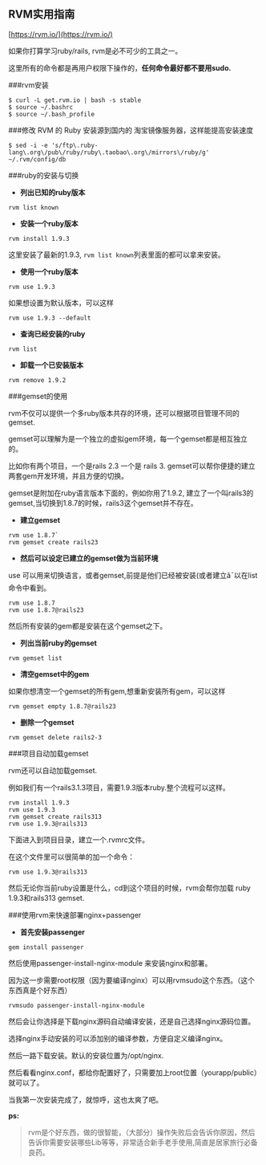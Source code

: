 RVM实用指南
----
[https://rvm.io/](https://rvm.io/)

如果你打算学习ruby/rails, rvm是必不可少的工具之一。

这里所有的命令都是再用户权限下操作的，**任何命令最好都不要用sudo.**

###rvm安装

```
$ curl -L get.rvm.io | bash -s stable
$ source ~/.bashrc
$ source ~/.bash_profile
```
###修改 RVM 的 Ruby 安装源到国内的 淘宝镜像服务器，这样能提高安装速度

```
$ sed -i -e 's/ftp\.ruby-lang\.org\/pub\/ruby/ruby\.taobao\.org\/mirrors\/ruby/g' ~/.rvm/config/db
```
###ruby的安装与切换

- **列出已知的ruby版本**

`rvm list known`

- **安装一个ruby版本**

`rvm install 1.9.3`

这里安装了最新的1.9.3, `rvm list known`列表里面的都可以拿来安装。

- **使用一个ruby版本**

`rvm use 1.9.3`

如果想设置为默认版本，可以这样

`rvm use 1.9.3 --default`

- **查询已经安装的ruby**

`rvm list`

- **卸载一个已安装版本**

`rvm remove 1.9.2`

###gemset的使用

rvm不仅可以提供一个多ruby版本共存的环境，还可以根据项目管理不同的gemset.

gemset可以理解为是一个独立的虚拟gem环境，每一个gemset都是相互独立的。

比如你有两个项目，一个是rails 2.3 一个是 rails 3. gemset可以帮你便捷的建立两套gem开发环境，并且方便的切换。

gemset是附加在ruby语言版本下面的，例如你用了1.9.2, 建立了一个叫rails3的gemset,当切换到1.8.7的时候，rails3这个gemset并不存在。

- **建立gemset**

```
rvm use 1.8.7`
rvm gemset create rails23
```

- **然后可以设定已建立的gemset做为当前环境**

use 可以用来切换语言，或者gemset,前提是他们已经被安装(或者建立ã¯以在list命令中看到。

```
rvm use 1.8.7
rvm use 1.8.7@rails23
```

然后所有安装的gem都是安装在这个gemset之下。

- **列出当前ruby的gemset**

`rvm gemset list`

- **清空gemset中的gem**

如果你想清空一个gemset的所有gem,想重新安装所有gem，可以这样

`rvm gemset empty 1.8.7@rails23`

- **删除一个gemset**

`rvm gemset delete rails2-3`

###项目自动加载gemset

rvm还可以自动加载gemset.

例如我们有一个rails3.1.3项目，需要1.9.3版本ruby.整个流程可以这样。

```
rvm install 1.9.3
rvm use 1.9.3
rvm gemset create rails313
rvm use 1.9.3@rails313
```

下面进入到项目目录，建立一个.rvmrc文件。

在这个文件里可以很简单的加一个命令：

`rvm use 1.9.3@rails313`

然后无论你当前ruby设置是什么，cd到这个项目的时候，rvm会帮你加载 ruby 1.9.3和rails313 gemset.

###使用rvm来快速部署nginx+passenger

- **首先安装passenger**

`gem install passenger`

然后使用passenger-install-nginx-module 来安装nginx和部署。

因为这一步需要root权限（因为要编译nginx）可以用rvmsudo这个东西。（这个东西真是个好东西）

`rvmsudo passenger-install-nginx-module`

然后会让你选择是下载nginx源码自动编译安装，还是自己选择nginx源码位置。

选择nginx手动安装的可以添加别的编译参数，方便自定义编译nginx。

然后一路下载安装。默认的安装位置为/opt/nginx.

然后看看nginx.conf，都给你配置好了，只需要加上root位置（yourapp/public）就可以了。

当我第一次安装完成了，就惊呼，这也太爽了吧。

**ps:**

> rvm是个好东西，做的很智能，（大部分）操作失败后会告诉你原因，然后告诉你需要安装哪些Lib等等，非常适合新手老手使用,简直是居家旅行必备良药。
